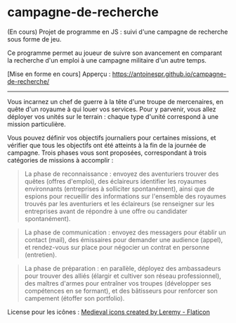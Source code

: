 # campagne-de-recherche
(En cours) Projet de programme en JS : suivi d'une campagne de recherche sous forme de jeu.

Ce programme permet au joueur de suivre son avancement en comparant la recherche d'un emploi à une campagne militaire d'un autre temps.

[Mise en forme en cours]
Apperçu : https://antoinespr.github.io/campagne-de-recherche/

---------------------------

Vous incarnez un chef de guerre à la tête d'une troupe de mercenaires, en quête d'un royaume à qui louer vos services. Pour y parvenir, vous allez déployer vos unités sur le terrain : chaque type d'unité correspond à une mission particulière. 

Vous pouvez définir vos objectifs journaliers pour certaines missions, et vérifier que tous les objectifs ont été atteints à la fin de la journée de campagne. Trois phases vous sont proposées, correspondant à trois catégories de missions à accomplir :

> La phase de reconnaissance : envoyez des aventuriers trouver des quêtes (offres d'emploi), des éclaireurs identifier les royaumes environnants (entreprises à solliciter spontanément), ainsi que de espions pour recueillir des informations sur l'ensemble des royaumes trouvés par les aventuriers et les éclaireurs (se renseigner sur les entreprises avant de répondre à une offre ou candidater spontanément).

> La phase de communication : envoyez des messagers pour établir un contact (mail), des émissaires pour demander une audience (appel), et rendez-vous sur place pour négocier un contrat en personne (entretien).

> La phase de préparation : en parallèle, déployez des ambassadeurs pour trouver des alliés (élargir et cultiver son réseau professionnel), des maîtres d'armes pour entraîner vos troupes (développer ses compétences en se formant), et des bâtisseurs pour renforcer son campement (étoffer son portfolio).

License pour les icônes : 
<a href="https://www.flaticon.com/free-icons/medieval" title="medieval icons">Medieval icons created by Leremy - Flaticon</a>
